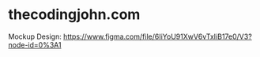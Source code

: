 # thecodingjohn.com

Mockup Design: https://www.figma.com/file/6IiYoU91XwV6vTxIiB17e0/V3?node-id=0%3A1
